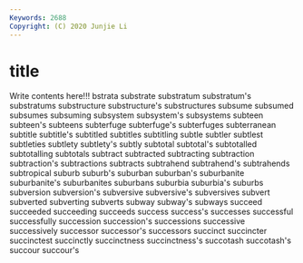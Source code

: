 ```yaml
---
Keywords: 2688
Copyright: (C) 2020 Junjie Li
---
```


# title

Write contents here!!!
bstrata 
substrate 
substratum 
substratum's 
substratums 
substructure 
substructure's
substructures 
subsume 
subsumed 
subsumes 
subsuming 
subsystem 
subsystem's 
subsystems 
subteen 
subteen's
subteens 
subterfuge 
subterfuge's 
subterfuges 
subterranean 
subtitle 
subtitle's 
subtitled 
subtitles 
subtitling
subtle 
subtler 
subtlest 
subtleties 
subtlety 
subtlety's 
subtly 
subtotal 
subtotal's 
subtotalled
subtotalling 
subtotals 
subtract 
subtracted 
subtracting 
subtraction 
subtraction's 
subtractions 
subtracts 
subtrahend
subtrahend's 
subtrahends 
subtropical 
suburb 
suburb's 
suburban 
suburban's 
suburbanite 
suburbanite's 
suburbanites
suburbans 
suburbia 
suburbia's 
suburbs 
subversion 
subversion's 
subversive 
subversive's 
subversives 
subvert
subverted 
subverting 
subverts 
subway 
subway's 
subways 
succeed 
succeeded 
succeeding 
succeeds
success 
success's 
successes 
successful 
successfully 
succession 
succession's 
successions 
successive 
successively
successor 
successor's 
successors 
succinct 
succincter 
succinctest 
succinctly 
succinctness 
succinctness's 
succotash
succotash's 
succour 
succour's 
